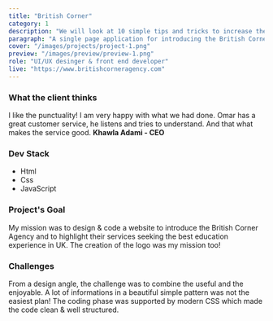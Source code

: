 ```yaml
---
title: "British Corner"
category: 1
description: "We will look at 10 simple tips and tricks to increase the speed of your code when writing JS"
paragraph: "A single page application for introducing the British Corner Agency. Based in Morocco, this agency provides consultation to students interested in UK universities. Right after getting the full scope of the project, the exciting process of creating an intuitive & fresh interface began. You may want to take a look at the cool result below!"
cover: "/images/projects/project-1.png"
preview: "/images/preview/preview-1.png"
role: "UI/UX desinger & front end developer"
live: "https://www.britishcorneragency.com"
---
```


### What the client thinks

I like the punctuality! I am very happy with what we had done. Omar has a great customer service, he listens and tries to understand. And that what makes the service good.
**Khawla Adami - CEO**

### Dev Stack

- Html
- Css
- JavaScript

### Project's Goal

My mission was to design & code a website to introduce the British Corner Agency and to highlight their services seeking the best education experience in UK. The creation of the logo was my mission too!

### Challenges

From a design angle, the challenge was to combine the useful and the enjoyable. A lot of informations in a beautiful simple pattern was not the easiest plan! The coding phase was supported by modern CSS which made the code clean & well structured.
